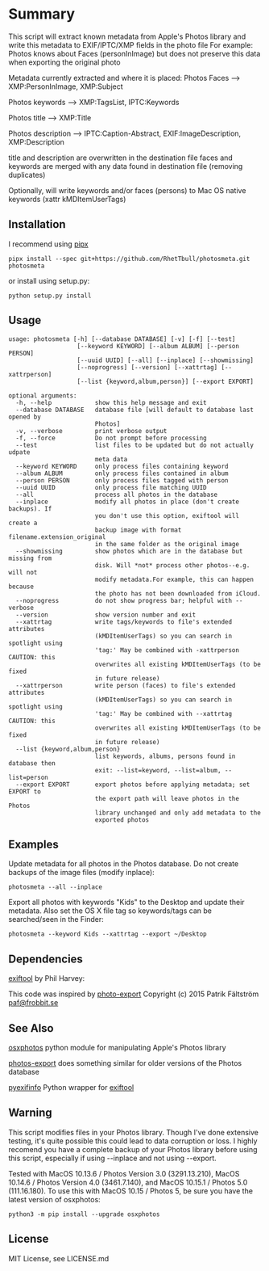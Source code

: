 # Summary

This script will extract known metadata from Apple's Photos library and
write this metadata to EXIF/IPTC/XMP fields in the photo file
For example: Photos knows about Faces (personInImage) but does not
preserve this data when exporting the original photo

Metadata currently extracted and where it is placed:
Photos Faces --> XMP:PersonInImage, XMP:Subject

Photos keywords --> XMP:TagsList, IPTC:Keywords

Photos title --> XMP:Title

Photos description --> IPTC:Caption-Abstract, EXIF:ImageDescription, XMP:Description

title and description are overwritten in the destination file
faces and keywords are merged with any data found in destination file (removing duplicates)

Optionally, will write keywords and/or faces (persons) to
  Mac OS native keywords (xattr kMDItemUserTags)

## Installation

I recommend using [pipx](https://github.com/pipxproject/pipx)

`pipx install --spec git+https://github.com/RhetTbull/photosmeta.git photosmeta`

or install using setup.py:

`python setup.py install`

## Usage

```
usage: photosmeta [-h] [--database DATABASE] [-v] [-f] [--test]
                   [--keyword KEYWORD] [--album ALBUM] [--person PERSON]
                   [--uuid UUID] [--all] [--inplace] [--showmissing]
                   [--noprogress] [--version] [--xattrtag] [--xattrperson]
                   [--list {keyword,album,person}] [--export EXPORT]

optional arguments:
  -h, --help            show this help message and exit
  --database DATABASE   database file [will default to database last opened by
                        Photos]
  -v, --verbose         print verbose output
  -f, --force           Do not prompt before processing
  --test                list files to be updated but do not actually udpate
                        meta data
  --keyword KEYWORD     only process files containing keyword
  --album ALBUM         only process files contained in album
  --person PERSON       only process files tagged with person
  --uuid UUID           only process file matching UUID
  --all                 process all photos in the database
  --inplace             modify all photos in place (don't create backups). If
                        you don't use this option, exiftool will create a
                        backup image with format filename.extension_original
                        in the same folder as the original image
  --showmissing         show photos which are in the database but missing from
                        disk. Will *not* process other photos--e.g. will not
                        modify metadata.For example, this can happen because
                        the photo has not been downloaded from iCloud.
  --noprogress          do not show progress bar; helpful with --verbose
  --version             show version number and exit
  --xattrtag            write tags/keywords to file's extended attributes
                        (kMDItemUserTags) so you can search in spotlight using
                        'tag:' May be combined with -xattrperson CAUTION: this
                        overwrites all existing kMDItemUserTags (to be fixed
                        in future release)
  --xattrperson         write person (faces) to file's extended attributes
                        (kMDItemUserTags) so you can search in spotlight using
                        'tag:' May be combined with --xattrtag CAUTION: this
                        overwrites all existing kMDItemUserTags (to be fixed
                        in future release)
  --list {keyword,album,person}
                        list keywords, albums, persons found in database then
                        exit: --list=keyword, --list=album, --list=person
  --export EXPORT       export photos before applying metadata; set EXPORT to
                        the export path will leave photos in the Photos
                        library unchanged and only add metadata to the
                        exported photos
```

## Examples

Update metadata for all photos in the Photos database.  Do not create backups of the image files (modify inplace):

```
photosmeta --all --inplace
```

 Export all photos with keywords "Kids" to the Desktop and update their metadata.  Also set the OS X file tag so keywords/tags can be searched/seen in the Finder:

 ```
 photosmeta --keyword Kids --xattrtag --export ~/Desktop
 ```

## Dependencies

  [exiftool](https://exiftool.org/) by Phil Harvey:

This code was inspired by [photo-export](https://github.com/patrikhson/photo-export) Copyright (c) 2015 Patrik Fältström <paf@frobbit.se>

## See Also

   [osxphotos](https://github.com/RhetTbull/osxphotos) python module for manipulating Apple's Photos library

   [photos-export](https://github.com/orangeturtle739/photos-export) does something similar for older versions of the Photos database

   [pyexifinfo](https://github.com/guinslym/pyexifinfo) Python wrapper for [exiftool](https://www.sno.phy.queensu.ca/~phil/exiftool/)

## Warning

This script modifies files in your Photos library.  Though I've done extensive testing, it's quite possible this could lead to data corruption or loss.  I highly recomend you have a complete backup of your Photos library before using this script, especially if using --inplace and not using --export.

Tested with MacOS 10.13.6 / Photos Version 3.0 (3291.13.210), MacOS 10.14.6 / Photos Version 4.0 (3461.7.140), and MacOS 10.15.1 / Photos 5.0 (111.16.180).  To use this with MacOS 10.15 / Photos 5, be sure you have the latest version of osxphotos: 

`python3 -m pip install --upgrade osxphotos`

## License

MIT License, see LICENSE.md
